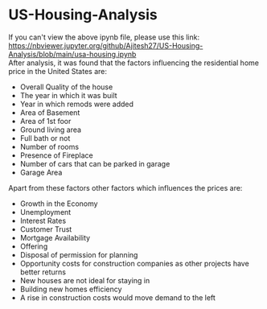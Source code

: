# US-Housing-Analysis
If you can't view the above ipynb file, please use this link:<br>
https://nbviewer.jupyter.org/github/Ajitesh27/US-Housing-Analysis/blob/main/usa-housing.ipynb  <br>
After analysis, it was found that the factors influencing the residential home price in the United States are:

- Overall Quality of the house
- The year in which it was built
- Year in which remods were added
- Area of Basement
- Area of 1st foor
- Ground living area
- Full bath or not
- Number of rooms
- Presence of Fireplace
- Number of cars that can be parked in garage
- Garage Area

Apart from these factors other factors which influences the prices are:
    
- Growth in the Economy
- Unemployment
- Interest Rates
- Customer Trust
- Mortgage Availability
- Offering
- Disposal of permission for planning
- Opportunity costs for construction companies as other projects have better returns
- New houses are not ideal for staying in
- Building new homes efficiency
- A rise in construction costs would move demand to the left
